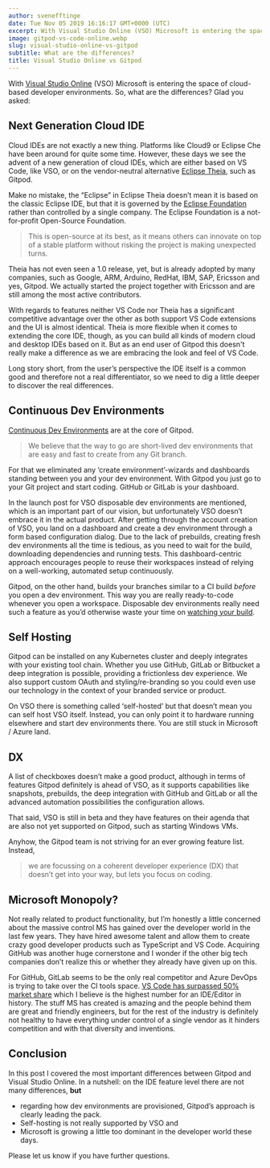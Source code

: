```yaml
---
author: svenefftinge
date: Tue Nov 05 2019 16:16:17 GMT+0000 (UTC)
excerpt: With Visual Studio Online (VSO) Microsoft is entering the space of cloud-based developer environments. So, what are the differences? Glad
image: gitpod-vs-code-online.webp
slug: visual-studio-online-vs-gitpod
subtitle: What are the differences?
title: Visual Studio Online vs Gitpod
---
```


<script context="module">
  export const prerender = true;
</script>

With [Visual Studio Online](https://visualstudio.microsoft.com/services/visual-studio-online/) (VSO) Microsoft is entering the space of cloud-based developer environments. So, what are the differences? Glad you asked:

## Next Generation Cloud IDE

Cloud IDEs are not exactly a new thing. Platforms like Cloud9 or Eclipse Che have been around for quite some time. However, these days we see the advent of a new generation of cloud IDEs, which are either based on VS Code, like VSO, or on the vendor-neutral alternative [Eclipse Theia](https://theia-ide.org), such as Gitpod.

Make no mistake, the “Eclipse” in Eclipse Theia doesn’t mean it is based on the classic Eclipse IDE, but that it is governed by the [Eclipse Foundation](https://www.eclipse.org/org/) rather than controlled by a single company. The Eclipse Foundation is a not-for-profit Open-Source Foundation.

> This is open-source at its best, as it means others can innovate on top of a stable platform without risking the project is making unexpected turns.

Theia has not even seen a 1.0 release, yet, but is already adopted by many companies, such as Google, ARM, Arduino, RedHat, IBM, SAP, Ericsson and yes, Gitpod. We actually started the project together with Ericsson and are still among the most active contributors.

With regards to features neither VS Code nor Theia has a significant competitive advantage over the other as both support VS Code extensions and the UI is almost identical. Theia is more flexible when it comes to extending the core IDE, though, as you can build all kinds of modern cloud and desktop IDEs based on it. But as an end user of Gitpod this doesn't really make a difference as we are embracing the look and feel of VS Code.

Long story short, from the user’s perspective the IDE itself is a common good and therefore not a real differentiator, so we need to dig a little deeper to discover the real differences.

## Continuous Dev Environments

[Continuous Dev Environments](/blog/continuous-dev-environment-in-devops) are at the core of Gitpod.

> We believe that the way to go are short-lived dev environments that are easy and fast to create from any Git branch.

For that we eliminated any ‘create environment’-wizards and dashboards standing between you and your dev environment. With Gitpod you just go to your Git project and start coding. GitHub or GitLab is your dashboard.

In the launch post for VSO disposable dev environments are mentioned, which is an important part of our vision, but unfortunately VSO doesn’t embrace it in the actual product. After getting through the account creation of VSO, you land on a dashboard and create a dev environment through a form based configuration dialog. Due to the lack of prebuilds, creating fresh dev environments all the time is tedious, as you need to wait for the build, downloading dependencies and running tests. This dashboard-centric approach encourages people to reuse their workspaces instead of relying on a well-working, automated setup continuously.

Gitpod, on the other hand, builds your branches similar to a CI build _before_ you open a dev environment. This way you are really ready-to-code whenever you open a workspace. Disposable dev environments really need such a feature as you’d otherwise waste your time on [watching your build](/blog/prebuilds).

## Self Hosting

Gitpod can be installed on any Kubernetes cluster and deeply integrates with your existing tool chain. Whether you use GitHub, GitLab or Bitbucket a deep integration is possible, providing a frictionless dev experience. We also support custom OAuth and styling/re-branding so you could even use our technology in the context of your branded service or product.

On VSO there is something called ‘self-hosted’ but that doesn’t mean you can self host VSO itself. Instead, you can only point it to hardware running elsewhere and start dev environments there. You are still stuck in Microsoft / Azure land.

## DX

A list of checkboxes doesn’t make a good product, although in terms of features Gitpod definitely is ahead of VSO, as it supports capabilities like snapshots, prebuilds, the deep integration with GitHub and GitLab or all the advanced automation possibilities the configuration allows.

That said, VSO is still in beta and they have features on their agenda that are also not yet supported on Gitpod, such as starting Windows VMs.

Anyhow, the Gitpod team is not striving for an ever growing feature list. Instead,

> we are focussing on a coherent developer experience (DX) that doesn’t get into your way, but lets you focus on coding.

## Microsoft Monopoly?

Not really related to product functionality, but I’m honestly a little concerned about the massive control MS has gained over the developer world in the last few years. They have hired awesome talent and allow them to create crazy good developer products such as TypeScript and VS Code. Acquiring GitHub was another huge cornerstone and I wonder if the other big tech companies don’t realize this or whether they already have given up on this.

For GitHub, GitLab seems to be the only real competitor and Azure DevOps is trying to take over the CI tools space. [VS Code has surpassed 50% market share](https://insights.stackoverflow.com/survey/2019/#development-environments-and-tools) which I believe is the highest number for an IDE/Editor in history. The stuff MS has created is amazing and the people behind them are great and friendly engineers, but for the rest of the industry is definitely not healthy to have everything under control of a single vendor as it hinders competition and with that diversity and inventions.

## Conclusion

In this post I covered the most important differences between Gitpod and Visual Studio Online. In a nutshell:
on the IDE feature level there are not many differences, **but**

- regarding how dev environments are provisioned, Gitpod’s approach is clearly leading the pack.
- Self-hosting is not really supported by VSO and
- Microsoft is growing a little too dominant in the developer world these days.

Please let us know if you have further questions.
